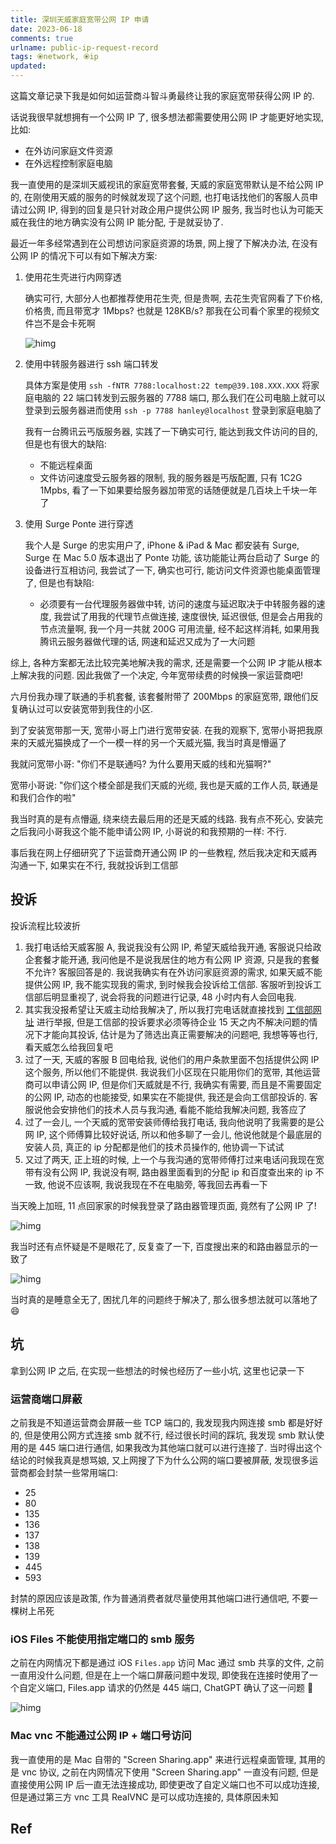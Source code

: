 ```yaml
---
title: 深圳天威家庭宽带公网 IP 申请
date: 2023-06-18
comments: true
urlname: public-ip-request-record
tags: ⦿network, ⦿ip
updated:
---
```


这篇文章记录下我是如何如运营商斗智斗勇最终让我的家庭宽带获得公网 IP 的.

<!-- more -->

话说我很早就想拥有一个公网 IP 了, 很多想法都需要使用公网 IP 才能更好地实现, 比如:

- 在外访问家庭文件资源
- 在外远程控制家庭电脑

我一直使用的是深圳天威视讯的家庭宽带套餐, 天威的家庭宽带默认是不给公网 IP 的, 在刚使用天威的服务的时候就发现了这个问题, 也打电话找他们的客服人员申请过公网 IP, 得到的回复是只针对政企用户提供公网 IP 服务, 我当时也认为可能天威在我住的地方确实没有公网 IP 能分配, 于是就妥协了.

最近一年多经常遇到在公司想访问家庭资源的场景, 网上搜了下解决办法, 在没有公网 IP 的情况下可以有如下解决方案:

1. 使用花生壳进行内网穿透

    确实可行, 大部分人也都推荐使用花生壳, 但是贵啊, 去花生壳官网看了下价格, 价格贵, 而且带宽才 1Mbps? 也就是 128KB/s? 那我在公司看个家里的视频文件岂不是会卡死啊

    ![himg](https://a.hanleylee.com/HKMS/2023-06-18190102.jpg?x-oss-process=style/WaMa)

2. 使用中转服务器进行 ssh 端口转发

    具体方案是使用 `ssh -fNTR 7788:localhost:22 temp@39.108.XXX.XXX` 将家庭电脑的 22 端口转发到云服务器的 7788 端口, 那么我们在公司电脑上就可以登录到云服务器进而使用 `ssh -p 7788 hanley@localhost` 登录到家庭电脑了

    我有一台腾讯云丐版服务器, 实践了一下确实可行, 能达到我文件访问的目的, 但是也有很大的缺陷:

    - 不能远程桌面
    - 文件访问速度受云服务器的限制, 我的服务器是丐版配置, 只有 1C2G 1Mpbs, 看了一下如果要给服务器加带宽的话随便就是几百块上千块一年了

3. 使用 Surge Ponte 进行穿透

    我个人是 Surge 的忠实用户了, iPhone & iPad & Mac 都安装有 Surge, Surge 在 Mac 5.0 版本退出了 Ponte 功能, 该功能能让两台启动了 Surge 的设备进行互相访问, 我尝试了一下, 确实也可行, 能访问文件资源也能桌面管理了, 但是也有缺陷:

    - 必须要有一台代理服务器做中转, 访问的速度与延迟取决于中转服务器的速度, 我尝试了用我的代理节点做连接, 速度很快, 延迟很低, 但是会占用我的节点流量啊, 我一个月一共就 200G 可用流量, 经不起这样消耗, 如果用我腾讯云服务器做代理的话, 网速和延迟又成为了一大问题

综上, 各种方案都无法比较完美地解决我的需求, 还是需要一个公网 IP 才能从根本上解决我的问题. 因此我做了一个决定, 今年宽带续费的时候换一家运营商吧!

六月份我办理了联通的手机套餐, 该套餐附带了 200Mbps 的家庭宽带, 跟他们反复确认过可以安装宽带到我住的小区.

到了安装宽带那一天, 宽带小哥上门进行宽带安装. 在我的观察下, 宽带小哥把我原来的天威光猫换成了一个一模一样的另一个天威光猫, 我当时真是懵逼了

我就问宽带小哥: "你们不是联通吗? 为什么要用天威的线和光猫啊?"

宽带小哥说: "你们这个楼全部是我们天威的光缆, 我也是天威的工作人员, 联通是和我们合作的啦"

我当时真的是有点懵逼, 绕来绕去最后用的还是天威的线路. 我有点不死心, 安装完之后我问小哥我这个能不能申请公网 IP, 小哥说的和我预期的一样: 不行.

事后我在网上仔细研究了下运营商开通公网 IP 的一些教程, 然后我决定和天威再沟通一下, 如果实在不行, 我就投诉到工信部

## 投诉

投诉流程比较波折

1. 我打电话给天威客服 A, 我说我没有公网 IP, 希望天威给我开通, 客服说只给政企套餐才能开通, 我问他是不是说我居住的地方有公网 IP 资源, 只是我的套餐不允许? 客服回答是的. 我说我确实有在外访问家庭资源的需求, 如果天威不能提供公网 IP, 我不能实现我的需求, 到时候我会投诉给工信部. 客服听到投诉工信部后明显重视了, 说会将我的问题进行记录, 48 小时内有人会回电我.
2. 其实我没报希望让天威主动给我解决了, 所以我打完电话就直接找到 [工信部网址](https://yhssglxt.miit.gov.cn/web/appealInformation) 进行举报, 但是工信部的投诉要求必须等待企业 15 天之内不解决问题的情况下才能向其投诉, 估计是为了筛选出真正需要解决的问题吧, 我想等等也行, 看天威怎么给我回复吧
3. 过了一天, 天威的客服 B 回电给我, 说他们的用户条款里面不包括提供公网 IP 这个服务, 所以他们不能提供. 我说我们小区现在只能用你们的宽带, 其他运营商可以申请公网 IP, 但是你们天威就是不行, 我确实有需要, 而且是不需要固定的公网 IP, 动态的也能接受, 如果实在不能提供, 我还是会向工信部投诉的. 客服说他会安排他们的技术人员与我沟通, 看能不能给我解决问题, 我答应了
4. 过了一会儿, 一个天威的宽带安装师傅给我打电话, 我向他说明了我需要的是公网 IP, 这个师傅算比较好说话, 所以和他多聊了一会儿, 他说他就是个最底层的安装人员, 真正的 ip 分配都是他们的技术员操作的, 他协调一下试试
5. 又过了两天, 正上班的时候, 上一个与我沟通的宽带师傅打过来电话问我现在宽带有没有公网 IP, 我说没有啊, 路由器里面看到的分配 ip 和百度查出来的 ip 不一致, 他说不应该啊, 我说我现在不在电脑旁, 等我回去再看一下

当天晚上加班, 11 点回家家的时候我登录了路由器管理页面, 竟然有了公网 IP 了!

![himg](https://a.hanleylee.com/HKMS/2023-06-18195820.jpg?x-oss-process=style/WaMa)

我当时还有点怀疑是不是眼花了, 反复查了一下, 百度搜出来的和路由器显示的一致了

![himg](https://a.hanleylee.com/HKMS/2023-06-18200049.png?x-oss-process=style/WaMa)

当时真的是睡意全无了, 困扰几年的问题终于解决了, 那么很多想法就可以落地了😄

## 坑

拿到公网 IP 之后, 在实现一些想法的时候也经历了一些小坑, 这里也记录一下

### 运营商端口屏蔽

之前我是不知道运营商会屏蔽一些 TCP 端口的, 我发现我内网连接 smb 都是好好的, 但是使用公网方式连接 smb 就不行, 经过很长时间的踩坑, 我发现 smb 默认使用的是 445 端口进行通信, 如果我改为其他端口就可以进行连接了. 当时得出这个结论的时候我真是想骂娘, 又上网搜了下为什么公网的端口要被屏蔽, 发现很多运营商都会封禁一些常用端口:

- 25
- 80
- 135
- 136
- 137
- 138
- 139
- 445
- 593

封禁的原因应该是政策, 作为普通消费者就尽量使用其他端口进行通信吧, 不要一棵树上吊死

### iOS Files 不能使用指定端口的 smb 服务

之前在内网情况下都是通过 iOS `Files.app` 访问 Mac 通过 smb 共享的文件, 之前一直用没什么问题, 但是在上一个端口屏蔽问题中发现, 即使我在连接时使用了一个自定义端口, Files.app 请求的仍然是 445 端口, ChatGPT 确认了这一问题 🤣

![himg](https://a.hanleylee.com/HKMS/2023-06-18202928.png?x-oss-process=style/WaMa)

### Mac vnc 不能通过公网 IP + 端口号访问

我一直使用的是 Mac 自带的 "Screen Sharing.app" 来进行远程桌面管理, 其用的是 vnc 协议, 之前在内网情况下使用 "Screen Sharing.app" 一直没有问题, 但是直接使用公网 IP 后一直无法连接成功, 即使更改了自定义端口也不可以成功连接, 但是通过第三方 vnc 工具 RealVNC 是可以成功连接的, 具体原因未知

## Ref
